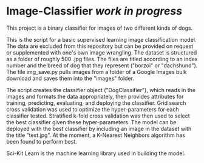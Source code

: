 # Image-Classifier *work in progress*
This project is a binary classifier for images of two different kinds of dogs. 

This is the script for a basic supervised learning image classification model. The data are excluded from this repository but can be provided on request or supplemented with one's own image wrangling. The dataset is structured as a folder of roughly 500 .jpg files. The files are titled according to an index number and the breed of dog that they represent ("borzoi" or "dachshund"). The file img_save.py pulls images from a folder of a Google Images bulk download and saves them into the "images" folder.

The script creates the classifier object ("DogClassifier"), which reads in the images and formats the data appropriately, then provides attributes for training, predicting, evaluating, and deploying the classifier. Grid search cross validation was used to optimize the hyper-parameters for each classifier tested. Stratified k-fold cross validation was then used to select the best classifier given these hyper-parameters. The model can be deployed with the best classifier by including an image in the dataset with the title "test.jpg". At the moment, a K-Nearest Neighbors algorithm has been found to perform best.

Sci-Kit Learn is the machine learning library used in building the model.
